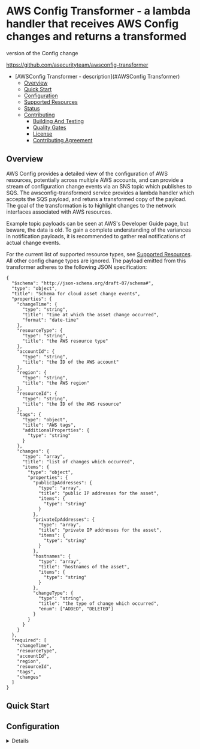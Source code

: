 <a id="markdown-AWSConfig Transformer" name="AWSConfig Transformer"></a>
# AWS Config Transformer - a lambda handler that receives AWS Config changes and returns a transformed
version of the Config change

<https://github.com/asecurityteam/awsconfig-transformer>

- [AWSConfig Transformer - description](#AWSConfig Transformer)
    - [Overview](#overview)
    - [Quick Start](#quick-start)
    - [Configuration](#configuration)
    - [Supported Resources](#supported-resources)
    - [Status](#status)
    - [Contributing](#contributing)
        - [Building And Testing](#building-and-testing)
        - [Quality Gates](#quality-gates)
        - [License](#license)
        - [Contributing Agreement](#contributing-agreement)

<!-- /TOC -->

<a id="markdown-overview" name="overview"></a>
## Overview<!-- TOC -->

AWS Config provides a detailed view of the configuration of AWS resources, potentially across
multiple AWS accounts, and can provide a stream of configuration change events via an SNS topic
which publishes to SQS.  The awsconfig-transformerd service provides a lambda handler which accepts
the SQS payload, and retuns a transformed copy of the payload. The goal of the transformation is to
highlight changes to the network interfaces associated with AWS resources.

Example topic payloads can be seen at AWS's Developer Guide page, but beware, the data is old.  To
gain a complete understanding of the variances in notification payloads, it is recommended to
gather real notifications of actual change events.

For the current list of supported resource types, see [Supported Resources](#supported-resources).
All other config change types are ignored. The payload emitted from this transformer adheres to the
following JSON specification:

```
{
  "$schema": "http://json-schema.org/draft-07/schema#",
  "type": "object",
  "title": "Schema for cloud asset change events",
  "properties": {
    "changeTime": {
      "type": "string",
      "title": "time at which the asset change occurred",
      "format": "date-time"
    },
    "resourceType": {
      "type": "string",
      "title": "the AWS resource type"
    },
    "accountId": {
      "type": "string",
      "title": "the ID of the AWS account"
    },
    "region": {
      "type": "string",
      "title": "the AWS region"
    },
    "resourceId": {
      "type": "string",
      "title": "the ID of the AWS resource"
    },
    "tags": {
      "type": "object",
      "title": "AWS tags",
      "additionalProperties": {
        "type": "string"
      }
    },
    "changes": {
      "type": "array",
      "title": "list of changes which occurred",
      "items": {
        "type": "object",
        "properties": {
          "publicIpAddresses": {
            "type": "array",
            "title": "public IP addresses for the asset",
            "items": {
              "type": "string"
            }
          },
          "privateIpAddresses": {
            "type": "array",
            "title": "private IP addresses for the asset",
            "items": {
              "type": "string"
            }
          },
          "hostnames": {
            "type": "array",
            "title": "hostnames of the asset",
            "items": {
              "type": "string"
            }
          },
          "changeType": {
            "type": "string",
            "title": "the type of change which occurred",
            "enum": ["ADDED", "DELETED"]
          }
        }
      }
    }
  },
  "required": [
    "changeTime",
    "resourceType",
    "accountId",
    "region",
    "resourceId",
    "tags",
    "changes"
  ]
}
```


<a id="markdown-quick-start" name="quick-start"></a>
## Quick Start

<Hello world style example.>

<a id="markdown-configuration" name="configuration"></a>
## Configuration

<Details of how to actually work with the project>

<a id="markdown-supported-resources" name="supported-resources"></a>
## Supported Resources

The current version only supports extracting network changes from:
* EC2 instances
* Elastic Load Balancers
* Application Load Balancers

<a id="markdown-status" name="status"></a>
## Status

This project is in incubation which means we are not yet operating this tool in production
and the interfaces are subject to change.

<a id="markdown-contributing" name="contributing"></a>
## Contributing

<a id="markdown-building-and-testing" name="building-and-testing"></a>
### Building And Testing

We publish a docker image called [SDCLI](https://github.com/asecurityteam/sdcli) that
bundles all of our build dependencies. It is used by the included Makefile to help make
building and testing a bit easier. The following actions are available through the Makefile:

-   make dep

    Install the project dependencies into a vendor directory

-   make lint

    Run our static analysis suite

-   make test

    Run unit tests and generate a coverage artifact

-   make integration

    Run integration tests and generate a coverage artifact

-   make coverage

    Report the combined coverage for unit and integration tests

-   make build

    Generate a local build of the project (if applicable)

-   make run

    Run a local instance of the project (if applicable)

-   make doc

    Generate the project code documentation and make it viewable
    locally.

<a id="markdown-quality-gates" name="quality-gates"></a>
### Quality Gates

Our build process will run the following checks before going green:

-   make lint
-   make test
-   make integration
-   make coverage (combined result must be 85% or above for the project)

Running these locally, will give early indicators of pass/fail.

<a id="markdown-license" name="license"></a>
### License

This project is licensed under Apache 2.0. See LICENSE.txt for details.

<a id="markdown-contributing-agreement" name="contributing-agreement"></a>
### Contributing Agreement

Atlassian requires signing a contributor's agreement before we can accept a
patch. If you are an individual you can fill out the
[individual CLA](https://na2.docusign.net/Member/PowerFormSigning.aspx?PowerFormId=3f94fbdc-2fbe-46ac-b14c-5d152700ae5d).
If you are contributing on behalf of your company then please fill out the
[corporate CLA](https://na2.docusign.net/Member/PowerFormSigning.aspx?PowerFormId=e1c17c66-ca4d-4aab-a953-2c231af4a20b).
